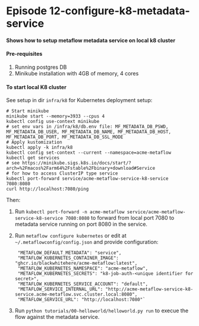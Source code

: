 
# Episode 12-configure-k8-metadata-service

#### Shows how to setup metaflow metadata service on local k8 cluster

#### Pre-requisites

1. Running postgres DB
1. Minikube installation with 4GB of memory, 4 cores


#### To start local K8 cluster

See setup in dir `infra/k8` for Kubernetes deployment setup:

    # Start minikube
    minikube start --memory=3933 --cpus 4
    kubectl config use-context minikube
    # set env vars in /infra/k8/db.env file: MF_METADATA_DB_PSWD, MF_METADATA_DB_USER, MF_METADATA_DB_NAME, MF_METADATA_DB_HOST, MF_METADATA_DB_PORT, MF_METADATA_DB_SSL_MODE
    # Apply kustomization
    kubectl apply -k infra/k8
    kubectl config set-context --current --namespace=acme-metaflow
    kubectl get services
    # see https://minikube.sigs.k8s.io/docs/start/?arch=%2Fmacos%2Farm64%2Fstable%2Fbinary+download#Service
    # for how to access ClusterIP type service
    kubectl port-forward service/acme-metaflow-service-k8-service 7080:8080
    curl http://localhost:7080/ping

Then:

1. Run `kubectl port-forward -n acme-metaflow service/acme-metaflow-service-k8-service 7080:8080` to forward from local port 7080 to metadata service running on port 8080 in the service.
1. Run `metaflow configure kubernetes` or edit at `~/.metaflowconfig/config.json`
and provide configuration:

        "METAFLOW_DEFAULT_METADATA": "service",
        "METAFLOW_KUBERNETES_CONTAINER_IMAGE": "ghcr.io/blackwhitehere/acme-metaflow:latest",
        "METAFLOW_KUBERNETES_NAMESPACE": "acme-metaflow",
        "METAFLOW_KUBERNETES_SECRETS": "k8-job-auth-<unique identifier for secret>",
        "METAFLOW_KUBERNETES_SERVICE_ACCOUNT": "default",
        "METAFLOW_SERVICE_INTERNAL_URL": "http://acme-metaflow-service-k8-service.acme-metaflow.svc.cluster.local:8080",
        "METAFLOW_SERVICE_URL": "http://localhost:7080"`

1. Run `python tutorials/00-helloworld/helloworld.py run` to execue the flow against the metadata service.
